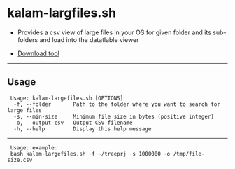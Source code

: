 # kalam-largfiles.sh

- Provides a csv view of large files in your OS for given folder and its sub-folders and load into the datatlable viewer

- [Download tool](./kalam-largfiles.sh)

---

## Usage

```
 Usage: kalam-largefiles.sh [OPTIONS]
  -f, --folder       Path to the folder where you want to search for large files
  -s, --min-size     Minimum file size in bytes (positive integer)
  -o, --output-csv   Output CSV filename
  -h, --help         Display this help message
```
---
```
 Usage: example:
 bash kalam-largefiles.sh -f ~/treeprj -s 1000000 -o /tmp/file-size.csv  
```


